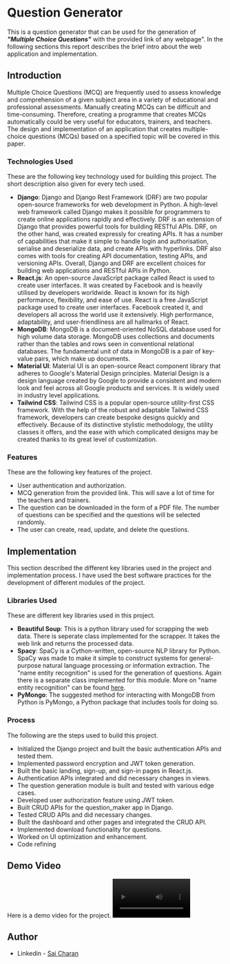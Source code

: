 # Question Generator

This is a question generator that can be used for the generation of <em><strong>"Multiple Choice Questions"</strong></em> with the provided link of any webpage". In the following sections this report describes the brief intro about the web application and implementation.

## Introduction
Multiple Choice Questions (MCQ) are frequently used to assess knowledge and comprehension of a given subject area in a variety of educational and professional assessments. Manually creating MCQs can be difficult and time-consuming. Therefore, creating a programme that creates MCQs automatically could be very useful for educators, trainers, and teachers. The design and implementation of an application that creates multiple-choice questions (MCQs) based on a specified topic will be covered in this paper. </br>

### Technologies Used
These are the following key technology used for building this project. The short description also given for every tech used.
- <strong>Django</strong>: Django and Django Rest Framework (DRF) are two popular open-source frameworks for web development in Python. A high-level web framework called Django makes it possible for programmers to create online applications rapidly and effectively. DRF is an extension of Django that provides powerful tools for building RESTful APIs. DRF, on the other hand, was created expressly for creating APIs. It has a number of capabilities that make it simple to handle login and authorisation, serialise and deserialize data, and create APIs with hyperlinks. DRF also comes with tools for creating API documentation, testing APIs, and versioning APIs. Overall, Django and DRF are excellent choices for building web applications and RESTful APIs in Python. 
- <strong>React.js</strong>: An open-source JavaScript package called React is used to create user interfaces. It was created by Facebook and is heavily utilised by developers worldwide. React is known for its high performance, flexibility, and ease of use. React is a free JavaScript package used to create user interfaces. Facebook created it, and developers all across the world use it extensively. High performance, adaptability, and user-friendliness are all hallmarks of React.
- <strong>MongoDB</strong>: MongoDB is a document-oriented NoSQL database used for high volume data storage.  MongoDB uses collections and documents rather than the tables and rows seen in conventional relational databases. The fundamental unit of data in MongoDB is a pair of key-value pairs, which make up documents.
- <strong>Material UI</strong>: Material UI is an open-source React component library that adheres to Google's Material Design principles. Material Design is a design language created by Google to provide a consistent and modern look and feel across all Google products and services. It is widely used in industry level applications.
- <strong>Tailwind CSS</strong>: Tailwind CSS is a popular open-source utility-first CSS framework. With the help of the robust and adaptable Tailwind CSS framework, developers can create bespoke designs quickly and effectively. Because of its distinctive stylistic methodology, the utility classes it offers, and the ease with which complicated designs may be created thanks to its great level of customization.

### Features
These are the following key features of the project.
- User authentication and authorization.
- MCQ generation from the provided link. This will save a lot of time for the teachers and trainers.
- The question can be downloaded in the form of a PDF file. The number of questions can be specified and the questions will be selected randomly.
- The user can create, read, update, and delete the questions.


## Implementation
This section described the different key libraries used in the project and implementation process. I have used the best software practices for the development of different modules of the project. </br>

### Libraries Used
These are different key libraries used in this project.
- <strong>Beautiful Soup</strong>: This is a python library used for scrapping the web data. There is seperate class implemented for the scrapper. It takes the web link and returns the processed data.
- <strong>Spacy</strong>: SpaCy is a Cython-written, open-source NLP library for Python. SpaCy was made to make it simple to construct systems for general-purpose natural language processing or information extraction. The "name entity recognition" is used for the generation of questions. Again there is a separate class implemented for this module. More on "name entity recognition" can be found [here](https://en.wikipedia.org/wiki/Named-entity_recognition).
- <strong>PyMongo</strong>: The suggested method for interacting with MongoDB from Python is PyMongo, a Python package that includes tools for doing so.

### Process

The following are the steps used to build this project.
- Initialized the Django project and built the basic authentication APIs and tested them.
- Implemented password encryption and JWT token generation.
- Built the basic landing, sign-up, and sign-in pages in React.js.
- Authentication APIs integrated and did necessary changes in views.
- The question generation module is built and tested with various edge cases.
- Developed user authorization feature using JWT token.
- Built CRUD APIs for the question_maker app in Django.
- Tested CRUD APIs and did necessary changes.
- Built the dashboard and other pages and integrated the CRUD API.
- Implemented download functionality for questions. 
- Worked on UI optimization and enhancement.
- Code refining

## Demo Video
Here is a demo video for the project.
<video src='./media/demo_video.mp4' width=180/>

## Author
- Linkedin - [Sai Charan](https://www.linkedin.com/in/saicharan0662/)
